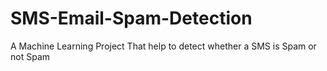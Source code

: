 # SMS-Email-Spam-Detection
A Machine Learning Project That help  to detect  whether a SMS is Spam or not Spam   
